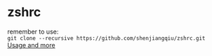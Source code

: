 # zshrc
remember to use:  
`git clone --recursive https://github.com/shenjiangqiu/zshrc.git`  
[Usage and more](https://github.com/shenjiangqiu/zshrc/wiki)
